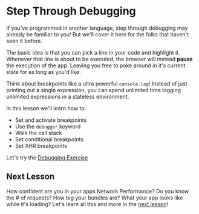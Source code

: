 # Step Through Debugging

If you've programmed in another language, step through debugging may already be familiar to you! But we'll cover it here for the folks that haven't seen it before.

The basic idea is that you can pick a line in your code and highlight it. Whenever that line is about to be executed, the browser will instead **pause** the execution of the app. Leaving you free to poke around in it's current state for as long as you'd like.

Think about breakpoints like a ultra powerful `console.log`! Instead of just printing out a single expression, you can spend unlimited time logging unlimited expressions in a stateless environment.

In this lesson we'll learn how to:

- Set and activate breakpoints
- Use the `debugger` keyword
- Walk the call stack
- Set conditional breakpoints
- Set XHR breakpoints

Let's try the [Debugging Exercise](/exercise/Debugging)

## Next Lesson

How confident are you in your apps Network Performance? Do you know the # of requests? How big your bundles are? What your app looks like while it's loading? Let's learn all this and more in the [next lesson](/lesson/Network)!
